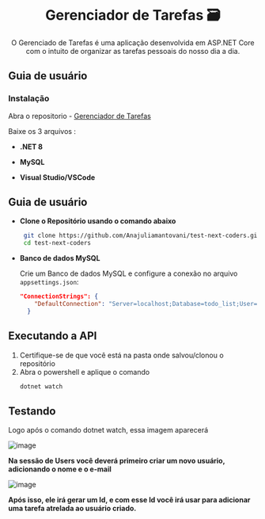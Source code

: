 # <h1 align="center">Gerenciador de Tarefas 🗃
<p align="center"> O Gerenciado de Tarefas é uma aplicação desenvolvida em ASP.NET Core com o intuito de organizar as tarefas pessoais do nosso dia a dia.
<h2>Guia de usuário</h2>
<h3>Instalação</h3>

Abra o repositorio - [Gerenciador de Tarefas](https://github.com/Anajuliamantovani/test-next-coders.git)

Baixe os 3 arquivos : 

* **.NET 8**

* **MySQL**

* **Visual Studio/VSCode**

<h2>Guia de usuário</h2>

* **Clone o Repositório usando o comando abaixo**

  ```bash
   git clone https://github.com/Anajuliamantovani/test-next-coders.git
   cd test-next-coders

* **Banco de dados MySQL**

  Crie um Banco de dados MySQL e configure a conexão no arquivo `appsettings.json`:

  ```json
  "ConnectionStrings": {
      "DefaultConnection": "Server=localhost;Database=todo_list;User=root;Password=sua-senha;"
    }
  
<h2>Executando a API</h2>

1. Certifique-se de que você está na pasta onde salvou/clonou o repositório
2. Abra o powershell e aplique o comando
   ```powershell
   dotnet watch
   ```
   
<h2>Testando</h2>

Logo após o comando dotnet watch, essa imagem aparecerá

![image](https://github.com/user-attachments/assets/cc32ee78-3e53-48fa-8448-68f9fad39df5)

**Na sessão de Users você deverá primeiro criar um novo usuário, adicionando o nome e o e-mail**

![image](https://github.com/user-attachments/assets/8e0a8fc0-5a12-4a6d-93fb-93badb87c70b)

**Após isso, ele irá gerar um Id, e com esse Id você irá usar para adicionar uma tarefa atrelada ao usuário criado.**























